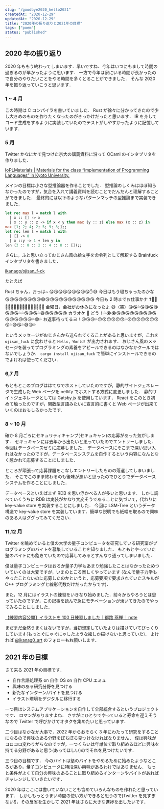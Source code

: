 ```yaml
---
slug: "/goodbye2020_hello2021"
createdAt: "2020-12-29"
updatedAt: "2020-12-29"
title: "2020年の振り返りと2021年の目標"
tags: ["poem"]
status: "published"
---
```


## 2020 年の振り返り

2020 年ももう終わってしまいます．早いですね．今年はいつにもまして時間の過ぎるのが早かったように思います．
一方で今年は家にいる時間が長かったので自分のやりたいことをやる時間を多くとることができました．
そんな 2020 年を振り返っていこうと思います．

### 1 ~ 4 月

この時期は C コンパイラを書いていました． Rust が徐々に分かってきたので少し大きめのものを作りたくなったのがきっかけだったと思います．
IR を介してコード生成をするように実装していたのでテストがしやすかったように記憶しています．

### 5 月

Twitter かなにかで見つけた京大の講義資料に沿って OCaml のインタプリタを作りました．

[IoPLMaterials | Materials for the class “Implementation of Programming Languages” in Kyoto University.](https://kuis-isle3sw.github.io/IoPLMaterials/)

メインの目標は小さな型推論器を作ることでした． 型推論のしくみはほぼ知らなかったのですが，気合を入れて講義資料を読むことでだんだんと理解することができました．
最終的には以下のようなパターンマッチの型推論まで実装できました．

```ocaml
let rec max l = match l with
  | x :: [] -> x
  | x :: y :: z -> if x < y then max (y :: z) else max (x :: z) in
max [1; 2; 4; 2; 5; 9; 3;];;
let rec len l = match l with
  | [] -> 0
  | x ::y -> 1 + len y in
len (3 :: 0 :: 2 :: 4 :: 8 :: []);;
```

さらに，ふと思い立っておじさん風の絵文字を命令列として解釈する Brainfuck インタプリタを書きました．

[ikanago/ojisan_f-ck](https://github.com/ikanago/ojisan_f-ck)

たとえば

Rust ちゃん，おっは~ 😘😘😘😘😘😘😘😘😘✋😅
今日はもう寝ちゃったのかな 😘😘😘😘😘😘😘😘😅😘😘😘😘😘😘😘😘😘😘😘
今日も 2 時までお仕事かナ ❓🤔🤩😅😘😘😘😅😘😭😭😭😭😚🤟😅💦
金曜日，会社がお休みになったよ 😅（笑）😘😘💦😘😘😘😘😘😘😘💦💦😘😘😘💦😅😘😘😘😘😘
カラオケ 🎤 どう！💦😭😭😘😘😘😘😘😘😘😘😘😘😘😘😘😘😘💦😅💦
お返事待ってるヨ！😘😘😘💦😚😚😚😚😚😚💦😚😚😚😚😚😚😚😚💦😅😘💦😅😘💦

というメッセージがおじさんから送られてくることがあると思いますが，これを `ojisan_fuck` に食わせると `Hello, World!` が出力されます．
おじさん風のメッセージを装ってプログラミングの素養をアピールできるのはなかなかクールではないでしょうか．
`cargo install ojisan_fuck` で簡単にインストールできるのでよければ使ってください．

### 6,7 月

もともとこのブログははてなでホストしていたのですが，静的サイトジェネレータで生成した Web ページを netlify でホストする方式に変更しました．
静的サイトジェネレータとしては Gatsby.js を使用しています． React をこのとき初めて触ったのですが，関数型言語みたいに宣言的に書くと Web ページが出来ていくのはおもしろかったです．

### 8 ~ 10 月

確か 8 月ごろにセキュリティキャンプ(セキュキャン)の応募があった気がします． セキュキャンには去年から出たいと思っていたのでエントリーしました．
今回はデータベースゼミに応募しました． データベースにそこまで深い思い入れはなかったのですが，データベースシステムを自作するという内容になんとなく惹かれて応募することにしました．

ところが頑張って応募課題をこなしエントリーしたものの落選してしまいました． そこでこのまま終わるのも後味が悪いと思ったのでひとりでデータベースシステムを作ることにしました．

データベースといえばまず RDB を思い浮かべる人が多いと思います．
しかし調べていくうちに RDB は実装がかなり大変そうであることに気づいて，代わりに key-value store を実装することにしました．
今回は LSM-Tree というデータ構造で key-value store を実装しています．簡単な説明でも紙幅を取るので興味のある人はググってみてください．

### 11,12 月

Twitter を眺めていると僕の大学の量子コンピュータを研究している研究室がプログラミングのバイトを募集していることを知りました． もともとやっていた塾のバイトにも飽きていたので応募してみるとすんなり通ってしまいました．

僕は量子コンピュータはおろか量子力学もあまり勉強したことはなかったためついていくのは大変ですが，いまのところ楽しくやっています
(なんで量子力学もやったことないのに応募したのかというと，応募要項で要求されていたスキルが C++ プログラミングと線形代数だけだったからです)．

また，12 月にはイラストの練習をいきなり始めました．前々からやろうとは思っていたのですが，この記事を読んで急にモチベーションが湧いてきたのでやってみることにしました．

[【練習内容公開】イラストを 100 日練習しました｜都路 燕禅｜ note](https://note.com/enzen3852/n/na1fecd0ac10b)

まだまだ全然うまくはないですが，当初想定していたよりは描けていてびっくりしています(もっとぐにゃぐにゃしたような絵しか描けないと思っていた)．
よければ [@ikanag0_art](https://twitter.com/ikanag0_art) のフォローもお願いします．

## 2021 年の目標

さて来る 2021 年の目標です．

-   自作言語処理系 on 自作 OS on 自作 CPU エミュ
-   興味のある研究分野を見つける
-   新たなインターン/バイトを見つける
-   イラスト環境をデジタルに移行する

一つ目はシステムアプリケーションを自作して全部統合するというプロジェクトです． ロマンがありますよね．
さすがにひとりでやっていると寿命を迎えそうなので Twitter で呼びかけてオタクを集めたいと思っています．

二つ目はなかなか大事で，2022 年からおそらく 3 年にわたって研究をすることになるので興味のある分野をぼちぼち見つけなければなりません．
僕は興味がコロコロ変わりがちなのですが，一つくらいは年単位で取り組めるほどに興味を持てる分野があると思う(あってほしい)のでそれを見つけたいです．

三つ目の目標です． 今のバイトは塾のバイトをやめるために始めたようなところがあり，量子コンピュータに特段深い興味があるわけではありません．
もっと条件がよくて自分の興味のあることに取り組めるインターンやバイトがあればチャレンジしていきたいです．

2020 年はここには書いていないことも含めていろんなものを作れたと思っています．
しかしもっとうまい時間の使い方ができると思うので(Twitter を見すぎない!)，その反省を生かして 2021 年はさらに大きな進捗を出したいです．

